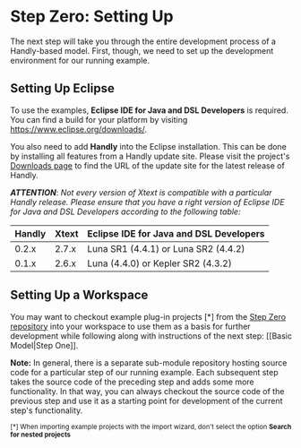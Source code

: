 # Step Zero: Setting Up

The next step will take you through the entire development process
of a Handly-based model. First, though, we need to set up the development
environment for our running example.

## Setting Up Eclipse

To use the examples, **Eclipse IDE for Java and DSL Developers** is required.
You can find a build for your platform by visiting
https://www.eclipse.org/downloads/.

You also need to add **Handly** into the Eclipse installation. This can be
done by installing all features from a Handly update site. Please visit
the project's [Downloads page](https://projects.eclipse.org/projects/technology.handly/downloads)
to find the URL of the update site for the latest release of Handly.

**_ATTENTION_**: *Not every version of Xtext is compatible with a particular
Handly release. Please ensure that you have a right version of Eclipse IDE
for Java and DSL Developers according to the following table:*

| Handly | Xtext | Eclipse IDE for Java and DSL Developers |
| ------ | ----- | --------------------------------------- |
| 0.2.x  | 2.7.x | Luna SR1 (4.4.1) or Luna SR2 (4.4.2)    |
| 0.1.x  | 2.6.x | Luna (4.4.0) or Kepler SR2 (4.3.2)      |

## Setting Up a Workspace

You may want to checkout example plug-in projects [*] from the
[Step Zero repository](https://github.com/pisv/gethandly.0) into your workspace
to use them as a basis for further development while following along
with instructions of the next step: [[Basic Model|Step One]].

**Note:** In general, there is a separate sub-module repository hosting
source code for a particular step of our running example. Each subsequent step
takes the source code of the preceding step and adds some more functionality.
In that way, you can always checkout the source code of the previous step
and use it as a starting point for development of the current step's
functionality.

<sub>[*] When importing example projects with the import wizard,
don't select the option __Search for nested projects__</sub>